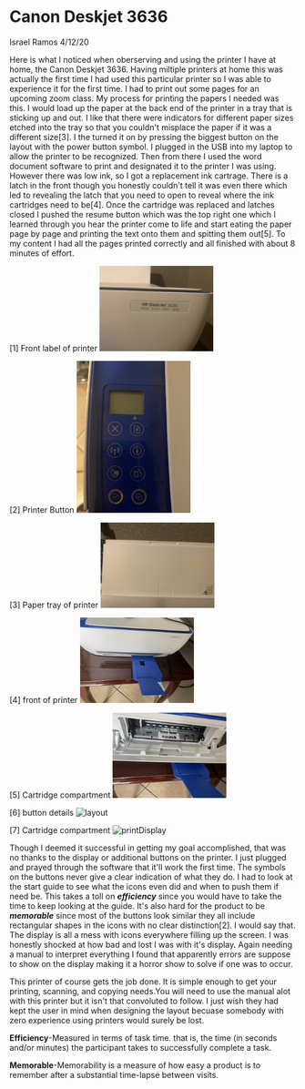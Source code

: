 # Canon Deskjet 3636

Israel Ramos
4/12/20

Here is what I noticed when oberserving and using the printer I have at home, the Canon Deskjet 3636. Having miltiple printers at home this was actually the first time I had used this particular printer so I was able to experience it for the first time. I had to print out some pages for an upcoming zoom class. My process for printing the papers I needed was this. I would load up the paper at the back end of the printer in a tray that is sticking up and out. I like that there were indicators for different paper sizes etched into the tray so that you couldn't misplace the paper if it was a different size[3]. I the turned it on by pressing the biggest button on the layout with the power button symbol. I plugged in the USB into my laptop to allow the printer to be recognized. Then from there I used the word document software to print and designated it to the printer I was using. However there was low ink, so I got a replacement ink cartrage. There is a latch in the front though you honestly couldn't tell it was even there which led to revealing the latch that you need to open to reveal where the ink cartridges need to be[4]. Once the cartridge was replaced and  latches closed I pushed the resume button which was the top right one which I learned through you hear the printer come to life and start eating the paper page by page and printing the text onto them and spitting them out[5]. To my content I had all the pages printed correctly and all finished with about 8 minutes of effort.

[1] Front label of printer
<img src = "../assets/printLabel.jpg" alt = "Print Label" width = "200"   />

[2] Printer Button
<img src = "../assets/printButtons.jpg" alt = "Print Buttons" width = "200"/>

[3] Paper tray of printer
<img src = "../assets/printTray.jpg" alt = "printTray" width = "200"/>

[4] front of printer
<img src = "../assets/printFront.jpg" alt = "printFront" width = "200"   />

[5] Cartridge compartment
<img src = "../assets/printInside.jpg" alt = "printInside" width = "200"/>

[6] button details
<img src = "../assets/buttonLayout.jpg" alt = "layout" width = "200"   />

[7] Cartridge compartment
<img src = "../assets/printDisplay.jpg" alt = "printDisplay" width = "200"/>



Though I deemed it successful in getting my goal accomplished, that was no thanks to the display or additional buttons on the printer. I just plugged and prayed through the software that it'll work the first time. The symbols on the buttons never give a clear indication of what they do. I had to look at the start guide to see what the icons even did and when to push them if need be. This takes a toll on ***efficiency*** since you would have to take the time to keep looking at the guide. It's also hard for the product to be ***memorable*** since most of the buttons look similar they all include rectangular shapes in the icons with no clear distinction[2]. I would say that. The display is all a mess with icons everywhere filling up the screen. I was honestly shocked at how bad and lost I was with it's display. Again needing a manual to interpret everything I found that apparently errors are suppose to show on the display making it a horror show to solve if one was to occur. 

This printer of course gets the job done. It is simple enough to get your printing, scanning, and copying needs.You will need to use the manual alot with this printer but it isn't that convoluted to follow. I just wish they had kept the user in mind when designing the layout becuase somebody with zero experience using printers would surely be lost. 


**Efficiency**-Measured in terms of task time. that is, the time (in seconds and/or minutes) the participant takes to successfully complete a task.

**Memorable**-Memorability is a measure of how easy a product is to remember after a substantial time-lapse between visits.



